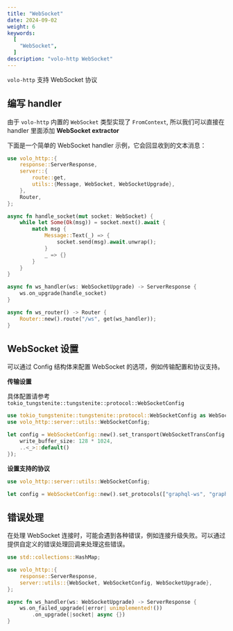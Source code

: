 ```yaml
---
title: "WebSocket"
date: 2024-09-02
weight: 6
keywords:
  [
    "WebSocket",
  ]
description: "volo-http WebSocket"
---
```


`volo-http` 支持 WebSocket 协议

## 编写 handler

由于 `volo-http` 内置的 `WebSocket` 类型实现了 `FromContext`, 所以我们可以直接在 handler 里面添加 **WebSocket extractor**

下面是一个简单的 WebSocket handler 示例，它会回显收到的文本消息：

```rust
use volo_http::{
    response::ServerResponse,
    server::{
        route::get,
        utils::{Message, WebSocket, WebSocketUpgrade},
    },
    Router,
};

async fn handle_socket(mut socket: WebSocket) {
    while let Some(Ok(msg)) = socket.next().await {
        match msg {
            Message::Text(_) => {
                socket.send(msg).await.unwrap();
            }
            _ => {}
        }
    }
}

async fn ws_handler(ws: WebSocketUpgrade) -> ServerResponse {
    ws.on_upgrade(handle_socket)
}

async fn ws_router() -> Router {
    Router::new().route("/ws", get(ws_handler));
}
```

## WebSocket 设置

可以通过 Config 结构体来配置 WebSocket 的选项，例如传输配置和协议支持。


**传输设置**

具体配置请参考 `tokio_tungstenite::tungstenite::protocol::WebSocketConfig`

```rust
use tokio_tungstenite::tungstenite::protocol::WebSocketConfig as WebSocketTransConfig;
use volo_http::server::utils::WebSocketConfig;

let config = WebSocketConfig::new().set_transport(WebSocketTransConfig {
    write_buffer_size: 128 * 1024, 
    ..<_>::default()
});
```

**设置支持的协议**

```rust
use volo_http::server::utils::WebSocketConfig; 

let config = WebSocketConfig::new().set_protocols(["graphql-ws", "graphql-transport-ws"]);
```

## 错误处理

在处理 WebSocket 连接时，可能会遇到各种错误，例如连接升级失败。可以通过提供自定义的错误处理回调来处理这些错误。

```rust
use std::collections::HashMap;

use volo_http::{
    response::ServerResponse,
    server::utils::{WebSocket, WebSocketConfig, WebSocketUpgrade},
};

async fn ws_handler(ws: WebSocketUpgrade) -> ServerResponse {
    ws.on_failed_upgrade(|error| unimplemented!())
        .on_upgrade(|socket| async {}) 
}
```
